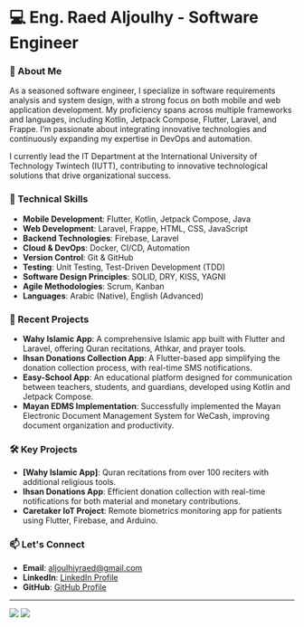 # 💻 Eng. Raed Aljoulhy - Software Engineer

### 🚀 About Me
As a seasoned software engineer, I specialize in software requirements analysis and system design, with a strong focus on both mobile and web application development. My proficiency spans across multiple frameworks and languages, including Kotlin, Jetpack Compose, Flutter, Laravel, and Frappe. I’m passionate about integrating innovative technologies and continuously expanding my expertise in DevOps and automation.

I currently lead the IT Department at the International University of Technology Twintech (IUTT), contributing to innovative technological solutions that drive organizational success.

### 🔧 Technical Skills
- **Mobile Development**: Flutter, Kotlin, Jetpack Compose, Java
- **Web Development**: Laravel, Frappe, HTML, CSS, JavaScript
- **Backend Technologies**: Firebase, Laravel
- **Cloud & DevOps**: Docker, CI/CD, Automation
- **Version Control**: Git & GitHub
- **Testing**: Unit Testing, Test-Driven Development (TDD)
- **Software Design Principles**: SOLID, DRY, KISS, YAGNI
- **Agile Methodologies**: Scrum, Kanban
- **Languages**: Arabic (Native), English (Advanced)

### 🌟 Recent Projects
- **Wahy Islamic App**: A comprehensive Islamic app built with Flutter and Laravel, offering Quran recitations, Athkar, and prayer tools.
- **Ihsan Donations Collection App**: A Flutter-based app simplifying the donation collection process, with real-time SMS notifications.
- **Easy-School App**: An educational platform designed for communication between teachers, students, and guardians, developed using Kotlin and Jetpack Compose.
- **Mayan EDMS Implementation**: Successfully implemented the Mayan Electronic Document Management System for WeCash, improving document organization and productivity.
  
### 🛠️ Key Projects
- **[Wahy Islamic App]**: Quran recitations from over 100 reciters with additional religious tools.
- **Ihsan Donations App**: Efficient donation collection with real-time notifications for both material and monetary contributions.
- **Caretaker IoT Project**: Remote biometrics monitoring app for patients using Flutter, Firebase, and Arduino.

### 📫 Let's Connect
- **Email**: [aljoulhiyraed@gmail.com](mailto:aljoulhiyraed@gmail.com)
- **LinkedIn**: [LinkedIn Profile](https://www.linkedin.com/in/raed-aljoulhy)
- **GitHub**: [GitHub Profile](https://github.com/aljoulhyRaed)

---

![](https://github-readme-stats.vercel.app/api?username=aljoulhyRaed&show_icons=true&theme=radical)
![](https://github-readme-stats.vercel.app/api/top-langs/?username=aljoulhyRaed&layout=compact&theme=radical)

